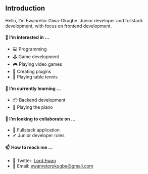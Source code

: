 ## Introduction

Hello, I’m Ewanretor Giwa-Okugbe. Junior developer and fullstack development, with focus on frontend development.

#### 👀 I’m interested in ...
- 💻 Programming
- 🕹 Game development
- 🎮 Playing video games
- 🔌 Creating plugins
- 🏓 Playing table tennis
#### 🌱 I’m currently learning ...
- 📦 Backend development
- 🎹 Playing the piano
#### 💞️ I’m looking to collaborate on ...
- 🔷 Fullstack application
- ✔  Junior developer roles
#### 📫 How to reach me ...
- 🔵 Twitter: [Lord Ewan](https://twitter.com/ewanretorokugbe)
- 📧 Email: [ewanretorokugbe@gmail.com](https://ewanretorokugbe@gmail.com)
<!---
LordEwans/LordEwans is a ✨ special ✨ repository because its `README.md` (this file) appears on your GitHub profile.
You can click the Preview link to take a look at your changes.
--->
